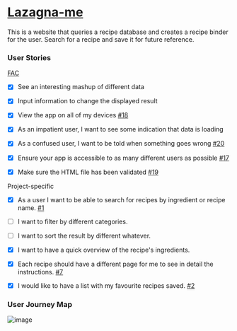 # [Lazagna-me](https://fac25.github.io/Week2-HTTP-Patrick-Manoela/)

This is a website that queries a recipe database and creates a recipe binder for the user. 
Search for a recipe and save it for future reference.


### User Stories

[FAC](https://learn.foundersandcoders.com/course/syllabus/pre-apprenticeship/http/project/)
- [x] See an interesting mashup of different data 
- [x] Input information to change the displayed result
- [x] View the app on all of my devices [#18][i18]
- [x] As an impatient user, I want to see some indication that data is loading
- [x] As a confused user, I want to be told when something goes wrong [#20][i20]
- [x] Ensure your app is accessible to as many different users as possible [#17][i17]
- [x] Make sure the HTML file has been validated [#19][i19]


Project-specific
- [x] As a user I want to be able to search for recipes by ingredient or recipe name. [#1][i1]
- [ ] I want to filter by different categories.
- [ ] I want to sort the result by different whatever.
- [x] I want to have a quick overview of the recipe's ingredients.
- [x] Each recipe should have a different page for me to see in detail the instructions. [#7][i7]
- [x] I would like to have a list with my favourite recipes saved. [#2][i2]



### User Journey Map

![image](https://user-images.githubusercontent.com/53922624/173671284-c7fde95d-92c9-404d-9b02-80df14d010c6.png)


<!-- Issue references -->
[i1]: https://github.com/fac25/Week2-HTTP-Patrick-Manoela/pull/1
[i2]: https://github.com/fac25/Week2-HTTP-Patrick-Manoela/issues/2
[i7]: https://github.com/fac25/Week2-HTTP-Patrick-Manoela/issues/7
[i17]: https://github.com/fac25/Week2-HTTP-Patrick-Manoela/issues/17
[i18]: https://github.com/fac25/Week2-HTTP-Patrick-Manoela/issues/18
[i19]: https://github.com/fac25/Week2-HTTP-Patrick-Manoela/issues/19
[i20]: https://github.com/fac25/Week2-HTTP-Patrick-Manoela/issues/20
